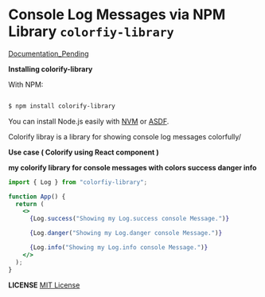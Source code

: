 # Console Log Messages via NPM Library `colorfiy-library`


[Documentation_Pending](pending) 

**Installing colorify-library**

With NPM:

```bash

$ npm install colorify-library 
```

You can install Node.js easily with [NVM](https://github.com/nvm-sh/nvm#installing-and-updating) or [ASDF](https://blog.natterstefan.me/how-to-use-multiple-node-version-with-asdf).

Colorify libray is a library for showing console log messages colorfully/

**Use case ( Colorify using React component )**

**my colorify library for console messages with colors success danger info**

```jsx
import { Log } from "colorfiy-library";

function App() {
  return (
    <>
      {Log.success("Showing my Log.success console Message.")}

      {Log.danger("Showing my Log.danger console Message.")}

      {Log.info("Showing my Log.info console Message.")}
    </>
  );
}
```

**LICENSE**
[MIT License](LICENSE)

